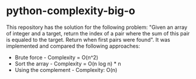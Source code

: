 # python-complexity-big-o
This repository has the solution for the following problem: "Given an array of integer and a target,
return the index of a pair where the sum of this pair is equaled to the target.  Return when first pairs were found".
It was implemented and compared the following approaches:
- Brute force - Complexity = O(n^2)
- Sort the array - Complexity = O(n log n) * n
- Using the complement - Complexity: O(n)
